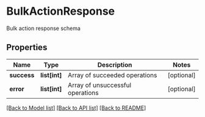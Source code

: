 # BulkActionResponse

Bulk action response schema
## Properties
Name | Type | Description | Notes
------------ | ------------- | ------------- | -------------
**success** | **list[int]** | Array of succeeded operations | [optional] 
**error** | **list[int]** | Array of unsuccessful operations | [optional] 

[[Back to Model list]](../README.md#documentation-for-models) [[Back to API list]](../README.md#documentation-for-api-endpoints) [[Back to README]](../README.md)


